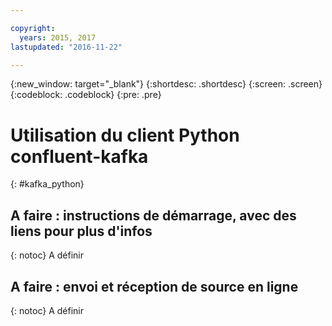 ```yaml
---

copyright:
  years: 2015, 2017
lastupdated: "2016-11-22"

---
```


{:new_window: target="_blank"}
{:shortdesc: .shortdesc}
{:screen: .screen}
{:codeblock: .codeblock}
{:pre: .pre}

# Utilisation du client Python confluent-kafka
{: #kafka_python}

## A faire : instructions de démarrage, avec des liens pour plus d'infos
{: notoc}
A définir

## A faire : envoi et réception de source en ligne
{: notoc}
A définir
